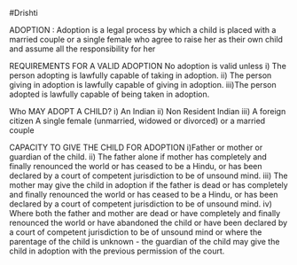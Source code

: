 #Drishti

ADOPTION : Adoption is a legal process by which a child is placed with a married couple or a single female who agree to
raise her as their own child and assume all the responsibility for her


 REQUIREMENTS FOR A VALID ADOPTION No adoption is valid unless 
    i) The person adopting is lawfully capable of taking in adoption.
    ii) The person giving in adoption is lawfully capable of giving in adoption.
    iii)The person adopted is lawfully capable of being taken in adoption.
    
  Who MAY ADOPT A CHILD? 
    i) An Indian
    ii) Non Resident Indian 
    iii) A foreign citizen A single female (unmarried, widowed or divorced) or a married couple
    
    
CAPACITY TO GIVE THE CHILD FOR ADOPTION 
i)Father or mother or guardian of the child. 
ii) The father alone if mother has completely and finally renounced the world or has ceased to be a Hindu, or has been declared by a court of competent jurisdiction to be of unsound mind. 
iii) The mother may give the child in adoption if the father is dead or has completely and finally renounced the world or has ceased to be a Hindu, or has been declared by a court of competent jurisdiction to be of unsound mind. 
iv) Where both the father and mother are dead or have completely and finally renounced the world or have abandoned the child or have been declared by a court of competent jurisdiction to be of unsound mind or where the parentage of the child is unknown - the guardian of the child may give the child in adoption with the previous permission of the court.
